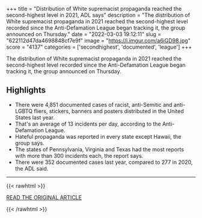 +++
title = "Distribution of White supremacist propaganda reached the second-highest level in 2021, ADL says"
description = "The distribution of White supremacist propaganda in 2021 reached the second-highest level recorded since the Anti-Defamation League began tracking it, the group announced on Thursday."
date = "2022-03-03 19:12:11"
slug = "622112d47da4698848cf7e9f"
image = "https://i.imgur.com/a6iGD98.jpg"
score = "4137"
categories = ['secondhighest', 'documented', 'league']
+++

The distribution of White supremacist propaganda in 2021 reached the second-highest level recorded since the Anti-Defamation League began tracking it, the group announced on Thursday.

## Highlights

- There were 4,851 documented cases of racist, anti-Semitic and anti-LGBTQ fliers, stickers, banners and posters distributed in the United States last year.
- That's an average of 13 incidents per day, according to the Anti-Defamation League.
- Hateful propaganda was reported in every state except Hawaii, the group says.
- The states of Pennsylvania, Virginia and Texas had the most reports with more than 300 incidents each, the report says.
- There were 352 documented cases last year, compared to 277 in 2020, the ADL said.

---

{{< rawhtml >}}
  <p class="article-category">
    <a target="_blank" href="https://www.cnn.com/2022/03/03/us/white-supremacist-propaganda-report/index.html">READ THE ORIGINAL ARTICLE</a>
  </p>
{{< /rawhtml >}}
